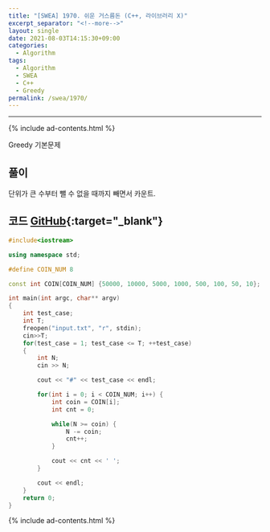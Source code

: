 ```yaml
---
title: "[SWEA] 1970. 쉬운 거스름돈 (C++, 라이브러리 X)"
excerpt_separator: "<!--more-->"
layout: single
date: 2021-08-03T14:15:30+09:00
categories:
  - Algorithm
tags:
  - Algorithm
  - SWEA
  - C++
  - Greedy
permalink: /swea/1970/
---
```

---
{% include ad-contents.html %}

Greedy 기본문제


## 풀이

단위가 큰 수부터 뺄 수 없을 때까지 빼면서 카운트.

<!--more-->

## 코드 [GitHub](https://github.com/unionyy/samsung-algorithm-21/blob/main/bp-greedy-dp/basic-problems/change/main.cpp){:target="_blank"}

```cpp
#include<iostream>

using namespace std;

#define COIN_NUM 8

const int COIN[COIN_NUM] {50000, 10000, 5000, 1000, 500, 100, 50, 10};

int main(int argc, char** argv)
{
	int test_case;
	int T;
	freopen("input.txt", "r", stdin);
	cin>>T;
	for(test_case = 1; test_case <= T; ++test_case)
	{
        int N;
        cin >> N;

        cout << "#" << test_case << endl;

        for(int i = 0; i < COIN_NUM; i++) {
            int coin = COIN[i];
            int cnt = 0;

            while(N >= coin) {
                N -= coin;
                cnt++;
            }

            cout << cnt << ' ';
        }

        cout << endl;
	}
	return 0;
}
```

{% include ad-contents.html %}